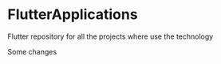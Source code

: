 # FlutterApplications
Flutter repository for all the projects where use the technology

Some changes

